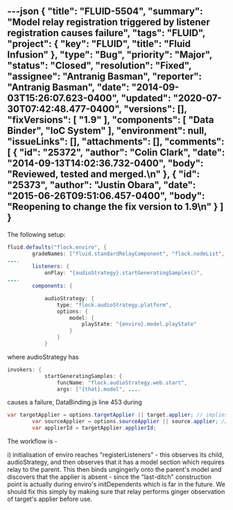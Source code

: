 ---json
{
  "title": "FLUID-5504",
  "summary": "Model relay registration triggered by listener registration causes failure",
  "tags": "FLUID",
  "project": {
    "key": "FLUID",
    "title": "Fluid Infusion"
  },
  "type": "Bug",
  "priority": "Major",
  "status": "Closed",
  "resolution": "Fixed",
  "assignee": "Antranig Basman",
  "reporter": "Antranig Basman",
  "date": "2014-09-03T15:26:07.623-0400",
  "updated": "2020-07-30T07:42:48.477-0400",
  "versions": [],
  "fixVersions": [
    "1.9"
  ],
  "components": [
    "Data Binder",
    "IoC System"
  ],
  "environment": null,
  "issueLinks": [],
  "attachments": [],
  "comments": [
    {
      "id": "25372",
      "author": "Colin Clark",
      "date": "2014-09-13T14:02:36.732-0400",
      "body": "Reviewed, tested and merged.\n"
    },
    {
      "id": "25373",
      "author": "Justin Obara",
      "date": "2015-06-26T09:51:06.457-0400",
      "body": "Reopening to change the fix version to 1.9\n"
    }
  ]
}
---
The following setup:

```java
fluid.defaults("flock.enviro", {
        gradeNames: ["fluid.standardRelayComponent", "flock.nodeList", "autoInit"],
....
        listeners: {
            onPlay: "{audioStrategy}.startGeneratingSamples()",
....
        components: {

            audioStrategy: {
                type: "flock.audioStrategy.platform",
                options: {
                    model: {
                        playState: "{enviro}.model.playState"
                    }
                }
            }
```

where audioStrategy has

```java
invokers: {
            startGeneratingSamples: {
                funcName: "flock.audioStrategy.web.start",
                args: ["{that}.model", ....
```

causes a failure, DataBinding.js line 453 during

```java
var targetApplier = options.targetApplier || target.applier; // implies the target is a relay document
        var sourceApplier = options.sourceApplier || source.applier; // implies the source is a relay document - listener will be transactional
        var applierId = targetApplier.applierId;
```

The workflow is -&#x20;

i) initialisation of enviro reaches "registerListeners" - this observes its child, audioStrategy, and then observes that it has a model section which requires relay to the parent. This then binds ungingerly onto the parent's model and discovers that the applier is absent - since the "last-ditch" construction point is actually during enviro's initDependents which is far in the future. We should fix this simply by making sure that relay performs ginger observation of target's applier before use.

        